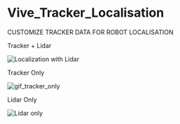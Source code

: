 # Vive_Tracker_Localisation
CUSTOMIZE TRACKER DATA FOR ROBOT LOCALISATION




Tracker + Lidar

![Localization with Lidar](https://github.com/mdnayeemsardar/Vive_Tracker_Localisation/assets/122856200/2f4a8437-0f6f-40c5-8a6c-f53f233e0ad8)




Tracker Only

![gif_tracker_only](https://github.com/mdnayeemsardar/Vive_Tracker_Localisation/assets/122856200/e14479ec-6a49-4daf-b7a6-c9f9e57d236e)




Lidar Only

![Lidar only](https://github.com/mdnayeemsardar/Vive_Tracker_Localisation/assets/122856200/057bf3d5-8767-4696-ab7a-077994c4683b)






